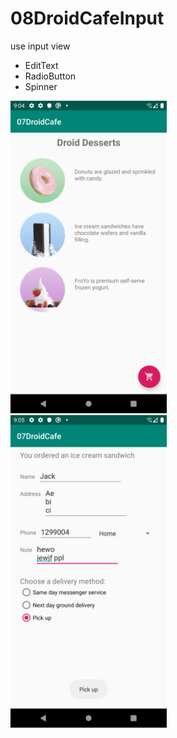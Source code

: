 # 08DroidCafeInput

use input view

- EditText
- RadioButton
- Spinner



<div align=left>
<img src="./ss1.png" width="250" />
</div>

<div align=left>
<img src="./ss2.png" width="250" />
</div>

